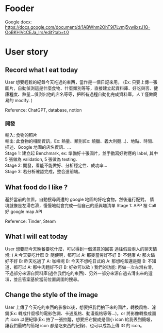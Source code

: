 # Fooder
Google docx: https://docs.google.com/document/d/1ABWhm2OhT9I7Lvmj5ywiixzJ1Q-OoBKHlVcCEJa_Irs/edit?tab=t.0

# User story

## Record what I eat today
User 想要輕鬆的紀錄今天吃過的東西，當作是一個日記來用。
(Ex: 只要上傳一張圖片，自動偵測這是什麼食物、什麼類別等等，直接建立起資料庫、好吃與否、健康程度、熱量…偵測出他的店名等等，把所有過程自動化完成資料庫，人工僅做簡易的 modify. )

Reference: ChatGPT, database, notion
### 開發  
輸入: 食物的照片  
輸出: 此食物的相關資訊，Ex: 熱量、類別(Ex: 燒臘、義大利麵...)、地點、時間、描述、Google 地圖的店名資訊、...  
Stage 1: 建立起 Benchmark, ex: 準備好十張圖片，並手動寫好對應的 label, 其中 5 張做為 validation, 5 張做為 testing.  
Stage 2: 開發，看能不能做好、分析穩定性、成功率...  
Stage 3: 若分析確認完成，整合進前端。  

## What food do I like ?
基於當前的位置，自動搜尋周遭的 google 地圖的好吃食物，然後進行配對。
情境就像是左滑右滑，慢慢地就會完成一個自己的感興趣清單
Stage 1: APP 裡 Call 好 google map API




Reference: Tinder, Steam

## What I will eat today
User 想要問今天晚餐要吃什麼，可以得到一個滿意的回答
過往假設兩人的聊天情境:
(
A:今天要吃什麼
B: 隨便啊，都可以
A: 那麥當勞好不好
B: 不健康
A: 那火鍋好不好
B: 昨天吃過了
A: 咖哩呢
B: 今天不想吃日式的
A: 那想吃飯還是麵
B: 不知道，都可以
A: 那牛肉麵好不好
B: 好欸可以欸
)
我們的功能: 再做一次左滑右滑，不過部分來源自資料庫(過往我們吃的東西)、另外一部分來源自過去滑出來的選項，並且答案基於當前位置周圍的搜尋。

## Change the style of the image
User 上傳了今天吃的東西的影像以後，想要把我們拍下來的圖片，轉換風格、濾鏡(Ex: 轉成什麼樣的電影色調、卡通風格、動漫風格等等…)，or 將影像轉換成圖片 icon 以便紀錄(Ex: 拍了一張拉麵，想要把它變成是個小 icon 給我丟到簡報，讓我們最終的簡報 icon 都是吃東西的紀錄)、也可以成為上傳 IG 的 icon。
